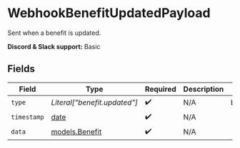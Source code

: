 # WebhookBenefitUpdatedPayload

Sent when a benefit is updated.

**Discord & Slack support:** Basic


## Fields

| Field                                                                | Type                                                                 | Required                                                             | Description                                                          | Example                                                              |
| -------------------------------------------------------------------- | -------------------------------------------------------------------- | -------------------------------------------------------------------- | -------------------------------------------------------------------- | -------------------------------------------------------------------- |
| `type`                                                               | *Literal["benefit.updated"]*                                         | :heavy_check_mark:                                                   | N/A                                                                  | benefit.updated                                                      |
| `timestamp`                                                          | [date](https://docs.python.org/3/library/datetime.html#date-objects) | :heavy_check_mark:                                                   | N/A                                                                  |                                                                      |
| `data`                                                               | [models.Benefit](../models/benefit.md)                               | :heavy_check_mark:                                                   | N/A                                                                  |                                                                      |
